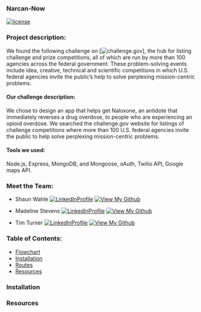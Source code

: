 ### Narcan-Now

[![license](https://img.shields.io/github/license/mashape/apistatus.svg)]()
### Project description:
We found the following challenge on [![challenge.gov](https://www.challenge.gov/challenge/the-2016-fda-naloxone-app-competition/)], the hub for listing challenge and prize competitions, all of which are run by more than 100 agencies across the federal government. These problem-solving events include idea, creative, technical and scientific competitions in which U.S. federal agencies invite the public’s help to solve perplexing mission-centric problems.

#### Our challenge description:
We chose to design an app that helps get Naloxone, an antidote that immediately reverses a drug overdose, to people who are experiencing an opioid overdose. We searched the challenge.gov website for listings of challenge competitions where more than 100 U.S. federal agencies invite the public to help solve perplexing mission-centric problems.

#### Tools we used:
Node.js, Express, MongoDB, and Mongoose, oAuth, Twilio API, Google maps API.


### Meet the Team:
* Shaun Wahle
[![LinkedInProfile](https://img.shields.io/badge/LinkedIn-Profile-brightgreen.svg)](https://www.linkedin.com/in/shaun-wahle/) [![View My Github](https://img.shields.io/badge/View%20My-Github-blue.svg)](https://github.com/Spwahle)

* Madeline Stevens
[![LinkedInProfile](https://img.shields.io/badge/LinkedIn-Profile-brightgreen.svg)](https://www.linkedin.com/in/madelinerosestevens/) [![View My Github](https://img.shields.io/badge/View%20My-Github-blue.svg)](https://github.com/madhubs)

* Tim Turner  [![LinkedInProfile](https://img.shields.io/badge/LinkedIn-Profile-brightgreen.svg)](https://www.linkedin.com/in/timothyt/) [![View My Github](https://img.shields.io/badge/View%20My-Github-blue.svg)](https://github.com/ratiphi)

### Table of Contents:
+ [Flowchart](#flowchart)
+ [Installation](#installation)
+ [Routes](#routes)
+ [Resources](#resources)

### Installation


### Resources
